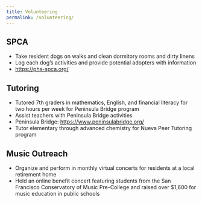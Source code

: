 ```yaml
---
title: Volunteering
permalink: /volunteering/
---
```

## SPCA
- Take resident dogs on walks and clean dormitory rooms and dirty linens
- Log each dog’s activities and provide potential adopters with information
- https://phs-spca.org/
## Tutoring
- Tutored 7th graders in mathematics, English, and financial literacy for two hours per week for Peninsula Bridge program
- Assist teachers with Peninsula Bridge activities
- Peninsula Bridge: https://www.peninsulabridge.org/
- Tutor elementary through advanced chemistry for Nueva Peer Tutoring program
## Music Outreach
- Organize and perform in monthly virtual concerts for residents at a local retirement home
- Held an online benefit concert featuring students from the San Francisco Conservatory of Music Pre-College and raised over $1,600 for music education in public schools
